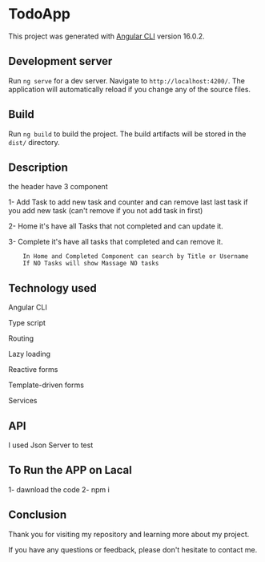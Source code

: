 # TodoApp

This project was generated with [Angular CLI](https://github.com/angular/angular-cli) version 16.0.2.

## Development server

Run `ng serve` for a dev server. Navigate to `http://localhost:4200/`. The application will automatically reload if you change any of the source files.

## Build

Run `ng build` to build the project. The build artifacts will be stored in the `dist/` directory.

## Description

the header have 3 component 

1- Add Task to add new task and counter and can remove last last task if you add new task (can't remove if you not add task in first)

2- Home it's have all Tasks that not completed and can update it.

3- Complete it's have all tasks that completed and can remove it.

        In Home and Completed Component can search by Title or Username
        If NO Tasks will show Massage NO tasks

## Technology used

Angular CLI

Type script

Routing

Lazy loading

Reactive forms

Template-driven forms

Services

## API

I used Json Server to test

## To Run the APP on Lacal

 1- dawnload the code
 2- npm i


 ## Conclusion

 Thank you for visiting my repository and learning more about my project.

If you have any questions or feedback, please don't hesitate to contact me. 